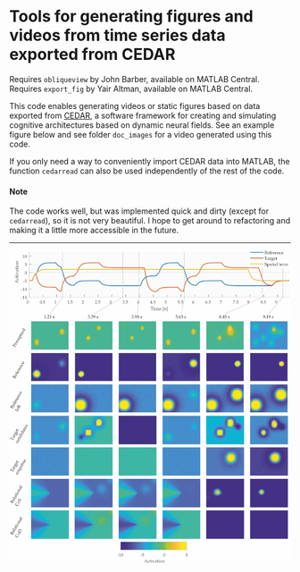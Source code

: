 # Tools for generating figures and videos from time series data exported from CEDAR

Requires `obliqueview` by John Barber, available on MATLAB Central.
Requires `export_fig` by Yair Altman, available on MATLAB Central.

This code enables generating videos or static figures based on data exported from
[CEDAR](http://cedar.ini.rub.de), a software framework for creating and simulating 
cognitive architectures based on dynamic neural fields. See an example figure below and 
see folder `doc_images` for a video generated using this code.

If you only need a way to conveniently import CEDAR data into MATLAB, the function
`cedarread` can also be used independently of the rest of the code.

#### Note

The code works well, but was implemented quick and dirty (except for `cedarread`), so it is not
very beautiful. I hope to get around to refactoring and making it a little more accessible in the future.


---




![example figure](doc_images/example_fig.jpg)











